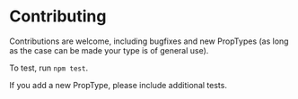 # Contributing

Contributions are welcome, including bugfixes and new PropTypes (as long as the case can be made your type is of general use).

To test, run `npm test`.

If you add a new PropType, please include additional tests.
